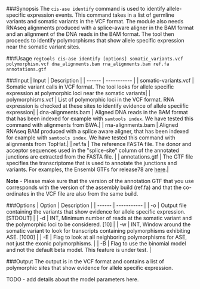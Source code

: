 ###Synopsis
The `cis-ase identify` command is used to identify allele-specific expression events. This command takes in a list of germline variants and somatic variants in the VCF format. The module also needs RNAseq alignments produced with a splice-aware aligner in the BAM format and an alignment of the DNA reads in the BAM format. The tool then proceeds to identify polymorphisms that show allele specific expression near the somatic variant sites.

###Usage
`regtools cis-ase identify [options] somatic_variants.vcf polymorphism.vcf dna_alignments.bam rna_alignments.bam ref.fa annotations.gtf`

###Input
| Input                  | Description |
| ------                 | ----------- |
| somatic-variants.vcf   | Somatic variant calls in VCF format. The tool looks for allele specific expression at polymorphic loci near the somatic variants|
| polymorphisms.vcf   | List of polymorphic loci in the VCF format. RNA expression is checked at these sites to identify evidence of allele speciific expression|
| dna-alignments.bam | Aligned DNA reads in the BAM format that has been indexed for example with `samtools index`. We have tested this command with alignments from BWA.|
| rna-alignments.bam | Aligned RNAseq BAM produced with a splice aware aligner, that has been indexed for example with `samtools index`. We have tested this command with alignments from TopHat.|
| ref.fa          | The reference FASTA file. The donor and acceptor sequences used in the "splice-site" column of the annotated junctions are extracted from the FASTA file. |
| annotations.gtf | The GTF file specifies the transcriptome that is used to annotate the junctions and variants. For examples, the Ensembl GTFs for release78 are [here](ftp://ftp.ensembl.org/pub/release-78/gtf/).|

**Note** - Please make sure that the version of the annotation GTF that you use corresponds with the version of the assembly build (ref.fa) and that the co-ordinates in the VCF file are also from the same build.

###Options
| Option  | Description |
| ------  | ----------- |
| -o      | Output file containing the variants that show evidence for allele specific expression. [STDOUT] |
| -d      | INT, Minimum number of reads at the somatic variant and the polymorphic loci to be considered. [10] |
| -w      | INT, Window around the somatic variant to look for transcripts containing polymorphisms exhibiting ASE. [1000] |
| -E      | Flag to look at all neighboring polymorphisms for ASE, not just the exonic polymorphisms. |
| -B      | Flag to use the binomial model and not the default beta model. This feature is under test. |

###Output
The output is in the VCF format and contains a list of polymorphic sites that show evidence for allele specific expression.

TODO - add details about the model parameters here.
